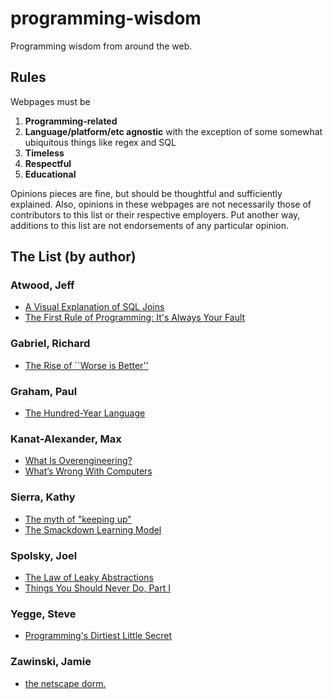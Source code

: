 # programming-wisdom
Programming wisdom from around the web.

## Rules
Webpages must be 

1. **Programming-related**
2. **Language/platform/etc agnostic** with the exception of some somewhat ubiquitous things like regex and SQL
2. **Timeless**
3. **Respectful**
4. **Educational**

Opinions pieces are fine, but should be thoughtful and sufficiently explained. Also, opinions in these webpages are not necessarily those of contributors to this list or their respective employers. Put another way, additions to this list are not endorsements of any particular opinion.

## The List (by author)

### Atwood, Jeff

* [A Visual Explanation of SQL Joins](http://blog.codinghorror.com/a-visual-explanation-of-sql-joins/)
* [The First Rule of Programming: It's Always Your Fault](http://blog.codinghorror.com/the-first-rule-of-programming-its-always-your-fault/)
### Gabriel, Richard

* [The Rise of ``Worse is Better''](https://www.jwz.org/doc/worse-is-better.html)

### Graham, Paul

* [The Hundred-Year Language](http://www.paulgraham.com/hundred.html)

### Kanat-Alexander, Max

* [What Is Overengineering?](http://www.codesimplicity.com/post/what-is-overengineering/)
* [What’s Wrong With Computers](http://www.codesimplicity.com/post/whats-wrong-with-computers/)

### Sierra, Kathy

* [The myth of "keeping up"](http://headrush.typepad.com/creating_passionate_users/2006/04/the_myth_of_kee.html)
* [The Smackdown Learning Model](http://headrush.typepad.com/creating_passionate_users/2005/08/the_smackdown_l.html)

### Spolsky, Joel

* [The Law of Leaky Abstractions](http://joelonsoftware.com/articles/LeakyAbstractions.html)
* [Things You Should Never Do, Part I](http://www.joelonsoftware.com/articles/fog0000000069.html)

### Yegge, Steve

* [Programming's Dirtiest Little Secret](http://steve-yegge.blogspot.com/2008/09/programmings-dirtiest-little-secret.html)

### Zawinski, Jamie
* [the netscape dorm.](https://www.jwz.org/gruntle/nscpdorm.html)

